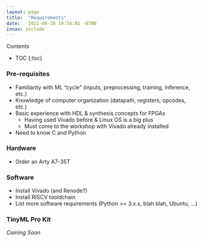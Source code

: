 ```yaml
---
layout: page
title:  "Requirements"
date:   2021-06-28 19:54:01 -0700
innav: include
---
```


<div id="toc_container" markdown="1">
<p class="toc_title">Contents</p>

* TOC
{:toc}
</div>

### Pre-requisites
- Familiarity with ML “cycle” (inputs, preprocessing, training, inference, etc.)
- Knowledge of computer organization (datapath, registers, opcodes, etc.)
- Basic experience with HDL & synthesis concepts for FPGAs
  - Having used Vivado before & Linux OS is a big plus
  - Must come to the workshop with Vivado already installed
- Need to know C and Python

### Hardware
- Order an Arty A7-35T

### Software 
- Install Vivado (and Renode?)
- Install RISCV tooldchain 
- List more software requirements (Python >= 3.x.x, blah blah, Ubuntu, ...)

### TinyML Pro Kit
*Coming Soon*
